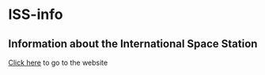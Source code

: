 # ISS-info

## Information about the International Space Station

[Click here](https://libinfaby.github.io/iss-info/) to go to the website
